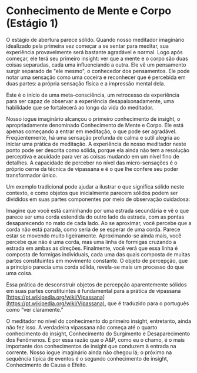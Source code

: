 # Conhecimento de Mente e Corpo (Estágio 1)

O estágio de abertura parece sólido. Quando nosso meditador imaginário idealizado pela primeira vez começar a se sentar para meditar, sua experiência provavelmente será bastante agradável e normal. Logo após começar, ele terá seu primeiro insight: ver que a mente e o corpo são duas coisas separadas, cada uma influenciando a outra. Ele vê um pensamento surgir separado de "ele mesmo", o conhecedor dos pensamentos. Ele pode notar uma sensação como uma coceira e reconhecer que é percebida em duas partes: a própria sensação física e a impressão mental dela.

Este é o início de uma meta-consciência, um retrocesso da experiência para ser capaz de observar a experiência desapaixonadamente, uma habilidade que se fortalecerá ao longo da vida do meditador.

Nosso iogue imaginário alcançou o primeiro conhecimento de insight, o apropriadamente denominado Conhecimento de Mente e Corpo. Ele está apenas começando a entrar em meditação, o que pode ser agradável. Freqüentemente, há uma sensação profunda de calma e sutil alegria ao iniciar uma prática de meditação. A experiência de nosso meditador neste ponto pode ser descrita como sólida, porque ela ainda não tem a resolução perceptiva e acuidade para ver as coisas mudando em um nível fino de detalhes. A capacidade de perceber no nível das micro-sensações é o próprio cerne da técnica de vipassana e é o que lhe confere seu poder transformador único.

Um exemplo tradicional pode ajudar a ilustrar o que significa sólido neste contexto, e como objetos que inicialmente parecem sólidos podem ser divididos em suas partes componentes por meio de observação cuidadosa:

Imagine que você está caminhando por uma estrada secundária e vê o que parece ser uma corda estendida do outro lado da estrada, com as pontas desaparecendo no mato de cada lado. Ao se aproximar, você percebe que a corda não está parada, como seria de se esperar de uma corda. Parece estar se movendo muito ligeiramente. Aproximando-se ainda mais, você percebe que não é uma corda, mas uma linha de formigas cruzando a estrada em ambas as direções. Finalmente, você verá que essa linha é composta de formigas individuais, cada uma das quais composta de muitas partes constituintes em movimento constante. O objeto de percepção, que a princípio parecia uma corda sólida, revela-se mais um processo do que uma coisa.

Essa prática de desconstruir objetos de percepção aparentemente sólidos em suas partes constituintes é fundamental para a prática de vipassana [https://pt.wikipedia.org/wiki/Vipassana](https://pt.wikipedia.org/wiki/Vipassana), que é traduzido para o português como “ver claramente.”

O meditador no nível do conhecimento do primeiro insight, entretanto, ainda não fez isso. A verdadeira vipassana não começa até o quarto conhecimento do insight, Conhecimento do Surgimento e Desaparecimento dos Fenômenos. É por essa razão que o A&P, como eu o chamo, é o mais importante dos conhecimentos de insight que conduzem à entrada na corrente. Nosso iogue imaginário ainda não chegou lá; o próximo na sequência típica de eventos é o segundo conhecimento de insight, Conhecimento de Causa e Efeito.